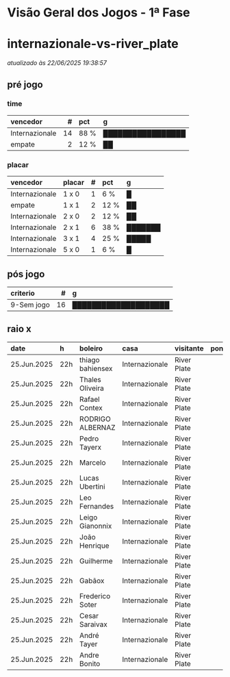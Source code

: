 # Visão Geral dos Jogos - 1ª Fase

# internazionale-vs-river_plate

_atualizado às 22/06/2025 19:38:57_

## pré jogo

### time

| vencedor       |   # | pct   | g                 |
|:---------------|----:|:------|:------------------|
| Internazionale |  14 | 88 %  | █████████████████ |
| empate         |   2 | 12 %  | ██                |

### placar

| vencedor       | placar   |   # | pct   | g       |
|:---------------|:---------|----:|:------|:--------|
| Internazionale | 1 x 0    |   1 | 6 %   | █       |
| empate         | 1 x 1    |   2 | 12 %  | ██      |
| Internazionale | 2 x 0    |   2 | 12 %  | ██      |
| Internazionale | 2 x 1    |   6 | 38 %  | ███████ |
| Internazionale | 3 x 1    |   4 | 25 %  | █████   |
| Internazionale | 5 x 0    |   1 | 6 %   | █       |

## pós jogo

| criterio   |   # | g                    |
|:-----------|----:|:---------------------|
| 9-Sem jogo |  16 | ████████████████████ |

## raio x

| date        | h   | boleiro          | casa           | visitante   |   pontos | criteiro   | bol_placar   | bol_time       | real_placar   | real_time   |
|:------------|:----|:-----------------|:---------------|:------------|---------:|:-----------|:-------------|:---------------|:--------------|:------------|
| 25.Jun.2025 | 22h | thiago bahiensex | Internazionale | River Plate |        0 | 9-Sem jogo | 1 x 1        | empate         | <NA> x <NA>   | empate      |
| 25.Jun.2025 | 22h | Thales Oliveira  | Internazionale | River Plate |        0 | 9-Sem jogo | 3 x 1        | Internazionale | <NA> x <NA>   | empate      |
| 25.Jun.2025 | 22h | Rafael Contex    | Internazionale | River Plate |        0 | 9-Sem jogo | 2 x 0        | Internazionale | <NA> x <NA>   | empate      |
| 25.Jun.2025 | 22h | RODRIGO ALBERNAZ | Internazionale | River Plate |        0 | 9-Sem jogo | 2 x 1        | Internazionale | <NA> x <NA>   | empate      |
| 25.Jun.2025 | 22h | Pedro Tayerx     | Internazionale | River Plate |        0 | 9-Sem jogo | 5 x 0        | Internazionale | <NA> x <NA>   | empate      |
| 25.Jun.2025 | 22h | Marcelo          | Internazionale | River Plate |        0 | 9-Sem jogo | 3 x 1        | Internazionale | <NA> x <NA>   | empate      |
| 25.Jun.2025 | 22h | Lucas Ubertini   | Internazionale | River Plate |        0 | 9-Sem jogo | 1 x 1        | empate         | <NA> x <NA>   | empate      |
| 25.Jun.2025 | 22h | Leo Fernandes    | Internazionale | River Plate |        0 | 9-Sem jogo | 1 x 0        | Internazionale | <NA> x <NA>   | empate      |
| 25.Jun.2025 | 22h | Leigo Gianonnix  | Internazionale | River Plate |        0 | 9-Sem jogo | 2 x 1        | Internazionale | <NA> x <NA>   | empate      |
| 25.Jun.2025 | 22h | João Henrique    | Internazionale | River Plate |        0 | 9-Sem jogo | 2 x 1        | Internazionale | <NA> x <NA>   | empate      |
| 25.Jun.2025 | 22h | Guilherme        | Internazionale | River Plate |        0 | 9-Sem jogo | 3 x 1        | Internazionale | <NA> x <NA>   | empate      |
| 25.Jun.2025 | 22h | Gabãox           | Internazionale | River Plate |        0 | 9-Sem jogo | 2 x 0        | Internazionale | <NA> x <NA>   | empate      |
| 25.Jun.2025 | 22h | Frederico Soter  | Internazionale | River Plate |        0 | 9-Sem jogo | 2 x 1        | Internazionale | <NA> x <NA>   | empate      |
| 25.Jun.2025 | 22h | Cesar Saraivax   | Internazionale | River Plate |        0 | 9-Sem jogo | 2 x 1        | Internazionale | <NA> x <NA>   | empate      |
| 25.Jun.2025 | 22h | André Tayer      | Internazionale | River Plate |        0 | 9-Sem jogo | 3 x 1        | Internazionale | <NA> x <NA>   | empate      |
| 25.Jun.2025 | 22h | Andre Bonito     | Internazionale | River Plate |        0 | 9-Sem jogo | 2 x 1        | Internazionale | <NA> x <NA>   | empate      |